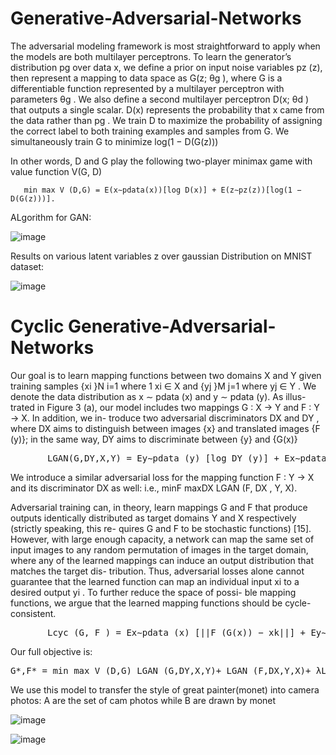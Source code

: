# Generative-Adversarial-Networks

The adversarial modeling framework is most straightforward to apply when the models are both
multilayer perceptrons. To learn the generator’s distribution pg over data x, we define a prior on
input noise variables pz (z), then represent a mapping to data space as G(z; θg ), where G is a
differentiable function represented by a multilayer perceptron with parameters θg . We also define a
second multilayer perceptron D(x; θd ) that outputs a single scalar. D(x) represents the probability
that x came from the data rather than pg . We train D to maximize the probability of assigning the
correct label to both training examples and samples from G. We simultaneously train G to minimize log(1 − D(G(z)))

In other words, D and G play the following two-player minimax game with value function V(G, D)


       min max V (D,G) = E(x∼pdata(x))[log D(x)] + E(z∼pz(z))[log(1 − D(G(z)))].
       

ALgorithm for GAN:

![image](https://github.com/prabandh1444/Generative-Adversarial-Networks/assets/111416767/dd83dd79-2c58-4d0d-a1fd-f73081839a5f)

Results on various latent variables z over gaussian Distribution on MNIST dataset:

![image](https://github.com/prabandh1444/Generative-Adversarial-Networks/assets/111416767/eb44d084-885d-4b34-8e65-14715e3420b8)

# Cyclic Generative-Adversarial-Networks
Our goal is to learn mapping functions between two
domains X and Y given training samples {xi }N
i=1 where 1 xi ∈ X and {yj }M j=1 where yj ∈ Y . We denote the data
distribution as x ∼ pdata (x) and y ∼ pdata (y). As illus-
trated in Figure 3 (a), our model includes two mappings
G : X → Y and F : Y → X. In addition, we in-
troduce two adversarial discriminators DX and DY , where
DX aims to distinguish between images {x} and translated
images {F (y)}; in the same way, DY aims to discriminate
between {y} and {G(x)}

<pre>
       LGAN(G,DY,X,Y) = Ey∼pdata (y) [log DY (y)] + Ex∼pdata (x) [log(1 − DY (G(x))]
</pre>
We introduce a similar adversarial loss for the mapping function F : Y → X and its discriminator DX as well:
i.e., minF maxDX LGAN (F, DX , Y, X).

Adversarial training can, in theory, learn mappings G
and F that produce outputs identically distributed as target
domains Y and X respectively (strictly speaking, this re-
quires G and F to be stochastic functions) [15]. However,
with large enough capacity, a network can map the same
set of input images to any random permutation of images in
the target domain, where any of the learned mappings can
induce an output distribution that matches the target dis-
tribution. Thus, adversarial losses alone cannot guarantee
that the learned function can map an individual input xi to
a desired output yi . To further reduce the space of possi-
ble mapping functions, we argue that the learned mapping
functions should be cycle-consistent.

<pre>
       Lcyc (G, F ) = Ex∼pdata (x) [||F (G(x)) − xk||] + Ey∼pdata (y) [||G(F (y)) − y||].
</pre>

Our full objective is:
<pre>
G*,F* = min max V (D,G) LGAN (G,DY,X,Y)+ LGAN (F,DX,Y,X)+ λLcyc (G,F)
</pre>

We use this model to transfer the style of great painter(monet) into camera photos:
A are the set of cam photos while B are drawn by monet


![image](https://github.com/prabandh1444/Generative-Adversarial-Networks/assets/111416767/7b43c9fe-236d-43b7-b1e3-cea2c9da2fec)

![image](https://github.com/prabandh1444/Generative-Adversarial-Networks/assets/111416767/4c4ff720-425e-4c80-bcb6-c15f88356fc1)


